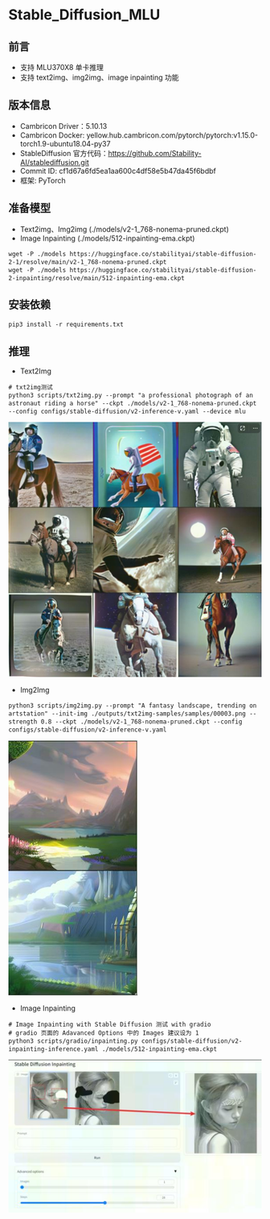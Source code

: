 # Stable_Diffusion_MLU
## 前言
- 支持 MLU370X8 单卡推理
- 支持 text2img、img2img、image inpainting 功能

## 版本信息
- Cambricon Driver：5.10.13
- Cambricon Docker: yellow.hub.cambricon.com/pytorch/pytorch:v1.15.0-torch1.9-ubuntu18.04-py37
- StableDiffusion 官方代码：https://github.com/Stability-AI/stablediffusion.git
- Commit ID: cf1d67a6fd5ea1aa600c4df58e5b47da45f6bdbf
- 框架: PyTorch

## 准备模型
- Text2img、Img2img (./models/v2-1_768-nonema-pruned.ckpt)  
- Image Inpainting (./models/512-inpainting-ema.ckpt)
```
wget -P ./models https://huggingface.co/stabilityai/stable-diffusion-2-1/resolve/main/v2-1_768-nonema-pruned.ckpt
wget -P ./models https://huggingface.co/stabilityai/stable-diffusion-2-inpainting/resolve/main/512-inpainting-ema.ckpt
```

## 安装依赖
```
pip3 install -r requirements.txt
```

## 推理

- Text2Img
```
# txt2img测试
python3 scripts/txt2img.py --prompt "a professional photograph of an astronaut riding a horse" --ckpt ./models/v2-1_768-nonema-pruned.ckpt --config configs/stable-diffusion/v2-inference-v.yaml --device mlu
```
![推理结果1](./sample_imgs/text2img.jpg)

- Img2Img
```
python3 scripts/img2img.py --prompt "A fantasy landscape, trending on artstation" --init-img ./outputs/txt2img-samples/samples/00003.png --strength 0.8 --ckpt ./models/v2-1_768-nonema-pruned.ckpt --config configs/stable-diffusion/v2-inference-v.yaml
```
![推理结果2](./sample_imgs/img2img.jpg)

- Image Inpainting
```
# Image Inpainting with Stable Diffusion 测试 with gradio
# gradio 页面的 Adavanced Options 中的 Images 建议设为 1
python3 scripts/gradio/inpainting.py configs/stable-diffusion/v2-inpainting-inference.yaml ./models/512-inpainting-ema.ckpt
```
![推理结果3](./sample_imgs/image_inpainting.jpg)